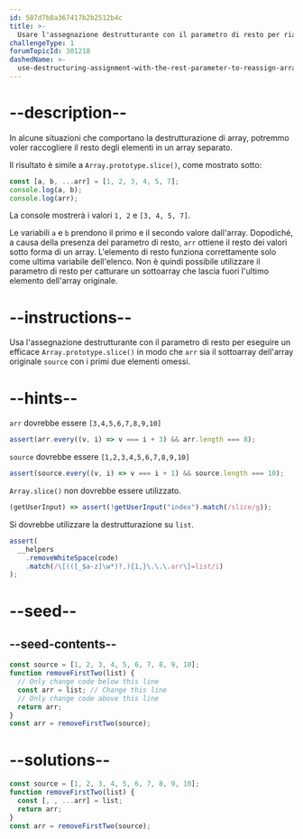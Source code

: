 ```yaml
---
id: 587d7b8a367417b2b2512b4c
title: >-
  Usare l'assegnazione destrutturante con il parametro di resto per riassegnare gli elementi dell'array
challengeType: 1
forumTopicId: 301218
dashedName: >-
  use-destructuring-assignment-with-the-rest-parameter-to-reassign-array-elements
---
```


# --description--

In alcune situazioni che comportano la destrutturazione di array, potremmo voler raccogliere il resto degli elementi in un array separato.

Il risultato è simile a `Array.prototype.slice()`, come mostrato sotto:

```js
const [a, b, ...arr] = [1, 2, 3, 4, 5, 7];
console.log(a, b);
console.log(arr);
```

La console mostrerà i valori `1, 2` e `[3, 4, 5, 7]`.

Le variabili `a` e `b` prendono il primo e il secondo valore dall'array. Dopodiché, a causa della presenza del parametro di resto, `arr` ottiene il resto dei valori sotto forma di un array. L'elemento di resto funziona correttamente solo come ultima variabile dell'elenco. Non è quindi possibile utilizzare il parametro di resto per catturare un sottoarray che lascia fuori l'ultimo elemento dell'array originale.

# --instructions--

Usa l'assegnazione destrutturante con il parametro di resto per eseguire un efficace `Array.prototype.slice()` in modo che `arr` sia il sottoarray dell'array originale `source` con i primi due elementi omessi.

# --hints--

`arr` dovrebbe essere `[3,4,5,6,7,8,9,10]`

```js
assert(arr.every((v, i) => v === i + 3) && arr.length === 8);
```

`source` dovrebbe essere `[1,2,3,4,5,6,7,8,9,10]`

```js
assert(source.every((v, i) => v === i + 1) && source.length === 10);
```

`Array.slice()` non dovrebbe essere utilizzato.

```js
(getUserInput) => assert(!getUserInput("index").match(/slice/g));
```

Si dovrebbe utilizzare la destrutturazione su `list`.

```js
assert(
  __helpers
    .removeWhiteSpace(code)
    .match(/\[(([_$a-z]\w*)?,){1,}\.\.\.arr\]=list/i)
);
```

# --seed--

## --seed-contents--

```js
const source = [1, 2, 3, 4, 5, 6, 7, 8, 9, 10];
function removeFirstTwo(list) {
  // Only change code below this line
  const arr = list; // Change this line
  // Only change code above this line
  return arr;
}
const arr = removeFirstTwo(source);
```

# --solutions--

```js
const source = [1, 2, 3, 4, 5, 6, 7, 8, 9, 10];
function removeFirstTwo(list) {
  const [, , ...arr] = list;
  return arr;
}
const arr = removeFirstTwo(source);
```
